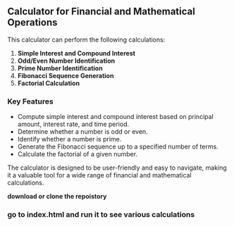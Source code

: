 ## Calculator for Financial and Mathematical Operations

This calculator can perform the following calculations:

1. **Simple Interest and Compound Interest**
2. **Odd/Even Number Identification**
3. **Prime Number Identification**
4. **Fibonacci Sequence Generation**
5. **Factorial Calculation**

### Key Features

- Compute simple interest and compound interest based on principal amount, interest rate, and time period.
- Determine whether a number is odd or even.
- Identify whether a number is prime.
- Generate the Fibonacci sequence up to a specified number of terms.
- Calculate the factorial of a given number.

The calculator is designed to be user-friendly and easy to navigate, making it a valuable tool for a wide range of financial and mathematical calculations.


<b> download or clone the repoistory</b>
<h3> go to index.html and run it to see various calculations</h3>
